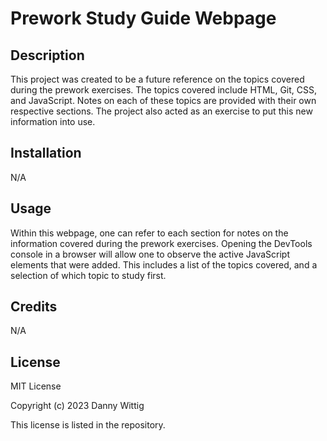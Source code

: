 # Prework Study Guide Webpage

## Description

This project was created to be a future reference on the topics covered during the prework exercises. The topics covered include HTML, Git, CSS, and JavaScript. Notes on each of these topics are provided with their own respective sections. The project also acted as an exercise to put this new information into use.

## Installation

N/A

## Usage

Within this webpage, one can refer to each section for notes on the information covered during the prework exercises. Opening the DevTools console in a browser will allow one to observe the active JavaScript elements that were added. This includes a list of the topics covered, and a selection of which topic to study first.

## Credits

N/A

## License

MIT License

Copyright (c) 2023 Danny Wittig

This license is listed in the repository.
